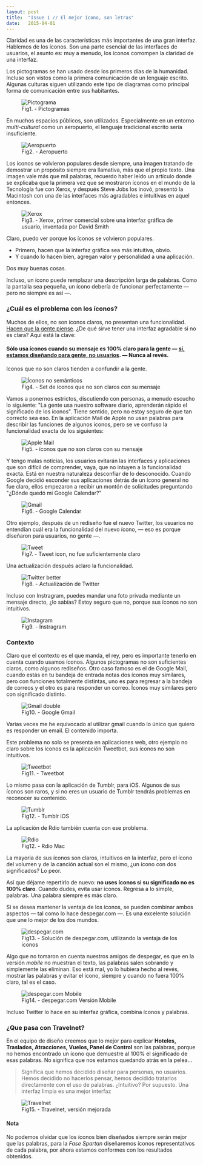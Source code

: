 ```yaml
---
layout: post
title:  "Issue 1 // El mejor ícono, son letras"
date:   2015-04-01
---
```


Claridad es una de las características más importantes de una gran interfaz. Hablemos de los íconos. Son una parte esencial de las interfaces de usuarios, el asunto es: muy a menudo, los íconos corrompen la claridad de una interfaz.

Los pictogramas se han usado desde los primeros días de la humanidad. Incluso son vistos como la primera comunicación de un lenguaje escrito. Algunas culturas siguen utilizando este tipo de diagramas como principal forma de comunicación entre sus habitantes.

<figure>
	<img src="{{ site.url }}/assets/img/pictogram.jpg" alt="Pictograma"> 
	<figcaption>Fig1. - Pictogramas</figcaption>
</figure>

En muchos espacios públicos, son utilizados. Especialmente en un entorno <em>multi-cultural</em> como un aeropuerto, el lenguaje tradicional escrito sería insuficiente.

<figure>
	<img src="{{ site.url }}/assets/img/airport.jpg" alt="Aeropuerto"> 
	<figcaption>Fig2. - Aeropuerto</figcaption>
</figure>

Los íconos se volvieron populares desde siempre, una imagen tratando de demostrar un propósito siempre era llamativa, más que el propio texto. Una imagen vale más que mil palabras, recuerdo haber leído un artículo donde se explicaba que la primera vez que se mostraron íconos en el mundo de la Tecnología fue con Xerox, y después Steve Jobs los inovó, presentó la Macintosh con una de las interfaces más agradables e intuitivas en aquel entonces.

<figure>
	<img src="{{ site.url }}/assets/img/xerox.jpg" alt="Xerox"> 
	<figcaption>Fig3. - Xerox, primer comercial sobre una interfaz gráfica de usuario, inventada por David Smith</figcaption>
</figure>

Claro, puedo ver porque los íconos se volvieron populares.

+ Primero, hacen que la interfaz gráfica sea más intuitiva, obvio.
+ Y cuando lo hacen bien, agregan valor y personalidad a una aplicación.

Dos muy buenas cosas.

Incluso, un ícono puede remplazar una descripción larga de palabras. Como la pantalla sea pequeña, un ícono debería de funcionar perfectamente — pero no siempre es así —.

### ¿Cuál es el problema con los íconos?
Muchos de ellos, no son íconos claros, no presentan una funcionalidad. <a href="http://www.amazon.com/Dont-Make-Me-Think-Usability/dp/0321344758">Hacen que la gente piense</a>. ¿De qué sirve tener una interfaz agradable si no es clara? Aquí está la clave:

#### Sólo usa íconos cuando su mensaje es 100% claro para la gente — <a href="designing-for-people">sí, estamos diseñando para gente, no usuarios</a>. — Nunca al revés.

Iconos que no son claros tienden a confundir a la gente.
<figure>
	<img src="{{ site.url }}/assets/img/iconsnosemantic.png" alt="Íconos no semánticos"> 
	<figcaption>Fig4. - Set de íconos que no son claros con su mensaje</figcaption>
</figure>

Vamos a ponernos estrictos, discutiendo con personas, a menudo escucho lo siguiente: "La gente usa nuestro software diario, aprenderán rápido el significado de los íconos". Tiene sentido, pero no estoy seguro de que tan correcto sea eso. En la aplicación Mail de Apple no usan palabras para describir las funciones de algunos íconos, pero se ve confuso la funcionalidad exacta de los siguientes:

<figure>
	<img src="{{ site.url }}/assets/img/apple-mail.jpg" alt="Apple Mail"> 
	<figcaption>Fig5. - íconos que no son claros con su mensaje</figcaption>
</figure>

Y tengo malas noticias, los usuarios evitarán las interfaces y aplicaciones que son difícil de comprender, vaya, que no intuyen a la funcionalidad exacta. Está en nuestra naturaleza desconfiar de lo desconocido.
Cuando Google decidió esconder sus aplicaciones detrás de un ícono general no fue claro, ellos empezaron a recibir un montón de solicitudes preguntando "¿Dónde quedó mi Google Calendar?"

<figure>
	<img src="{{ site.url }}/assets/img/gmail.jpg" alt="Gmail"> 
	<figcaption>Fig6. - Google Calendar</figcaption>
</figure>

Otro ejemplo, después de un rediseño fue el nuevo Twitter, los usuarios no entendían cuál era la funcionalidad del nuevo ícono, — eso es porque diseñaron para usuarios, no gente —.

<figure>
	<img src="{{ site.url }}/assets/img/twitter-new-tweet.jpg" alt="Tweet"> 
	<figcaption>Fig7. - Tweet icon, no fue suficientemente claro</figcaption>
</figure>

Una actualización después aclaro la funcionalidad.

<figure>
	<img src="{{ site.url }}/assets/img/twitter-better.png" alt="Twitter better"> 
	<figcaption>Fig8. - Actualización de Twitter</figcaption>
</figure>

Incluso con Instragram, puedes mandar una foto privada mediante un mensaje directo, ¿lo sabías? Estoy seguro que no, porque sus íconos no son intuitivos.

<figure>
	<img src="{{ site.url }}/assets/img/instagram-pm.jpg" alt="Instagram"> 
	<figcaption>Fig9. - Instragram</figcaption>
</figure>

### Contexto
Claro que el contexto es el que manda, el rey, pero es importante tenerlo en cuenta cuando usamos íconos. Algunos pictogramas no son suficientes claros, como algunos rediseños. Otro caso famoso es el de Google Mail, cuando estás en tu bandeja de entrada notas dos íconos muy similares, pero con funciones totalmente distintas, uno es para regresar a la bandeja de correos y el otro es para responder un correo. Íconos muy similares pero con significado distinto.

<figure>
	<img src="{{ site.url }}/assets/img/gmail-double.png" alt="Gmail double"> 
	<figcaption>Fig10. - Google Gmail</figcaption>
</figure>

Varias veces me he equivocado al utilizar gmail cuando lo único que quiero es responder un email. El contenido importa.

Este problema no solo se presenta en aplicaciones web, otro ejemplo no claro sobre los íconos es la aplicación Tweetbot, sus íconos no son intuitivos.

<figure>
	<img src="{{ site.url }}/assets/img/tweetbot-icons.png" alt="Tweetbot"> 
	<figcaption>Fig11. - Tweetbot</figcaption>
</figure>

Lo mismo pasa con la aplicación de Tumblr, para iOS. Algunos de sus íconos son raros, y si no eres un usuario de Tumblr tendrás problemas en reconocer su contenido.

<figure>
	<img src="{{ site.url }}/assets/img/tumblr-ios.jpg" alt="Tumblr"> 
	<figcaption>Fig12. - Tumblr iOS</figcaption>
</figure>

La aplicación de Rdio también cuenta con ese problema.

<figure>
	<img src="{{ site.url }}/assets/img/rdio-ui.jpg" alt="Rdio"> 
	<figcaption>Fig12. - Rdio Mac</figcaption>
</figure>

La mayoria de sus íconos son claros, intuitivos en la interfaz, pero el ícono del volumen y de la canción actual son el mismo, ¿un ícono con dos significados? Lo peor.

Así que déjame repertirlo de nuevo: <strong>no uses íconos si su significado no es 100% claro</strong>. Cuando dudes, evita usar íconos. Regresa a lo simple, palabras. Una palabra siempre es más claro.

Sí se desea mantener la ventaja de los íconos, se pueden combinar ambos aspectos — tal como lo hace despegar.com —. Es una excelente solución que une lo mejor de los dos mundos.

<figure>
	<img src="{{ site.url }}/assets/img/despegar-icons.jpg" alt="despegar.com"> 
	<figcaption>Fig13. - Solución de despegar.com, utilizando la ventaja de los íconos</figcaption>
</figure>

Algo que no tomaron en cuenta nuestros amigos de despegar, es que en la versión <em>mobile</em> no muestran el texto, las palabras salen sobrando y simplemente las eliminan. Eso está mal, yo lo hubiera hecho al revés, mostrar las palabras y evitar el ícono, siempre y cuando no fuera 100% claro, tal es el caso.

<figure>
	<img src="{{ site.url }}/assets/img/despegar-mobile.jpg" alt="despegar.com Mobile"> 
	<figcaption>Fig14. - despegar.com Versión Mobile</figcaption>
</figure>

Incluso Twitter lo hace en su interfaz gráfica, combina íconos y palabras.

### ¿Que pasa con Travelnet?
En el equipo de diseño creemos que lo mejor para explicar <strong>Hoteles, Traslados, Atracciones, Vuelos, Panel de Control</strong> son las palabras, porque no hemos encontrado un ícono que demuestre al 100% el significado de esas palabras. No significa que nos estamos quedando atrás en la pelea...

<blockquote>
	Significa que hemos decidido diseñar para personas, no usuarios. Hemos decidido no hacerlos pensar, hemos decidido tratarlos directamente con el uso de palabras. ¿Intuitivo? Por supuesto. Una interfaz limpia es una mejor interfaz
</blockquote>

<figure>
	<img src="{{ site.url }}/assets/img/travelnet-no-icons.jpg" alt="Travelnet"> 
	<figcaption>Fig15. - Travelnet, versión mejorada</figcaption>
</figure>

#### Nota
No podemos olvidar que los íconos bien diseñados siempre serán mejor que las palabras, para la <em>Fase Spartan</em> diseñaremos íconos representativos de cada palabra, por ahora estamos conformes con los resultados obtenidos.
